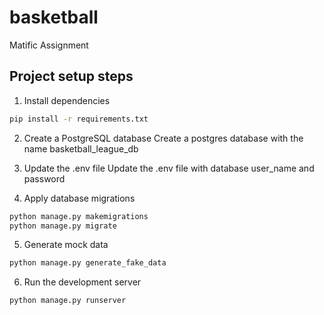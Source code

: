 # basketball
Matific Assignment

## Project setup steps
1. Install dependencies
```bash
pip install -r requirements.txt 
```

2. Create a PostgreSQL database
Create a postgres database with the name basketball_league_db

3. Update the .env file
Update the .env file with database user_name and password

4. Apply database migrations
```bash
python manage.py makemigrations
python manage.py migrate
```

5. Generate mock data 
```bash
python manage.py generate_fake_data
```

6. Run the development server
```bash
python manage.py runserver
```
